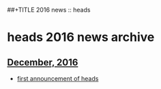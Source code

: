 ##+TITLE 2016 news :: heads

heads 2016 news archive
==========================

## [December, 2016](12/index.html)

* [first announcement of heads](12/heads-announcement.html)
